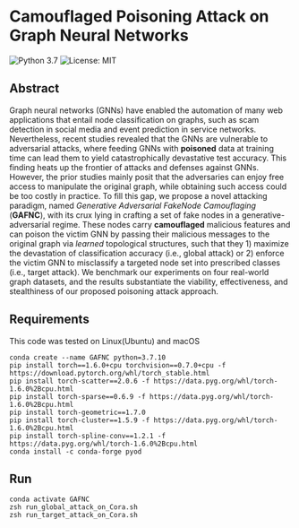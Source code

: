 
# Camouflaged Poisoning Attack on Graph Neural Networks
![Python 3.7](https://img.shields.io/badge/python-3.7-green.svg)
![License: MIT](https://img.shields.io/badge/License-MIT-green.svg)
## Abstract
Graph neural networks (GNNs) have enabled the automation of many web applications that entail node classification on graphs, such as
scam detection in social media and event prediction in service networks. Nevertheless, recent 
studies revealed that the GNNs are vulnerable to adversarial attacks, where feeding GNNs with **poisoned** data at training time 
can lead them to yield catastrophically devastative test accuracy. This finding heats up the frontier of attacks and defenses against GNNs.
However, the prior studies mainly posit that the adversaries can enjoy free access to manipulate the original graph, 
while obtaining such access could be too costly in practice. To fill this gap, 
we propose a novel attacking paradigm, named *Generative Adversarial FakeNode Camouflaging* (**GAFNC**), with its crux lying in crafting a set of fake nodes 
in a generative-adversarial regime. These nodes carry **camouflaged** malicious features and can poison the victim GNN by passing their malicious messages 
to the original graph via *learned* topological structures, such that they 1) maximize the devastation of classification accuracy
(i.e., global attack) or 2) enforce the victim GNN to misclassify a targeted node set into prescribed classes (i.e., target attack).
We benchmark our experiments on four real-world graph datasets, and the results substantiate the viability, effectiveness, 
and stealthiness of our proposed poisoning attack approach.
## Requirements
This code was tested on Linux(Ubuntu) and macOS
```
conda create --name GAFNC python=3.7.10
pip install torch==1.6.0+cpu torchvision==0.7.0+cpu -f https://download.pytorch.org/whl/torch_stable.html
pip install torch-scatter==2.0.6 -f https://data.pyg.org/whl/torch-1.6.0%2Bcpu.html
pip install torch-sparse==0.6.9 -f https://data.pyg.org/whl/torch-1.6.0%2Bcpu.html
pip install torch-geometric==1.7.0
pip install torch-cluster==1.5.9 -f https://data.pyg.org/whl/torch-1.6.0%2Bcpu.html
pip install torch-spline-conv==1.2.1 -f https://data.pyg.org/whl/torch-1.6.0%2Bcpu.html
conda install -c conda-forge pyod
```

## Run
```angular2html
conda activate GAFNC
zsh run_global_attack_on_Cora.sh
zsh run_target_attack_on_Cora.sh
```

